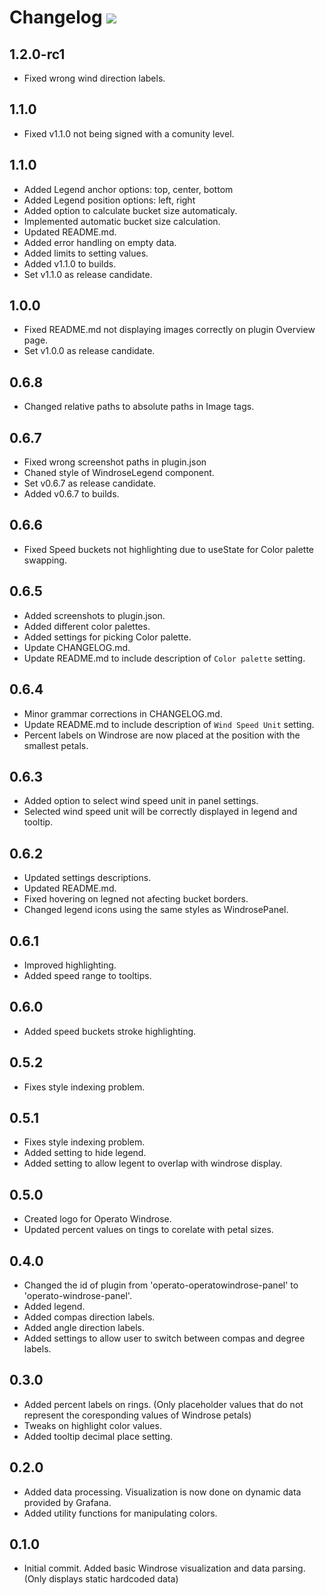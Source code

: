 # Changelog ![](https://git.operato.eu/open-source/operato-windrose-panel/-/raw/v1.0.0/src/img/operato-windrose-logo-small.svg)

## 1.2.0-rc1

- Fixed wrong wind direction labels.

## 1.1.0

- Fixed v1.1.0 not being signed with a comunity level.

## 1.1.0

- Added Legend anchor options: top, center, bottom
- Added Legend position options: left, right
- Added option to calculate bucket size automaticaly.
- Implemented automatic bucket size calculation.
- Updated README.md.
- Added error handling on empty data.
- Added limits to setting values.
- Added v1.1.0 to builds.
- Set v1.1.0 as release candidate.

## 1.0.0

- Fixed README.md not displaying images correctly on plugin Overview page.
- Set v1.0.0 as release candidate.

## 0.6.8

- Changed relative paths to absolute paths in Image tags.

## 0.6.7

- Fixed wrong screenshot paths in plugin.json
- Chaned style of WindroseLegend component.
- Set v0.6.7 as release candidate.
- Added v0.6.7 to builds.

## 0.6.6

- Fixed Speed buckets not highlighting due to useState for Color palette swapping.

## 0.6.5

- Added screenshots to plugin.json.
- Added different color palettes.
- Added settings for picking Color palette.
- Update CHANGELOG.md.
- Update README.md to include description of `Color palette` setting.

## 0.6.4

- Minor grammar corrections in CHANGELOG.md.
- Update README.md to include description of `Wind Speed Unit` setting.
- Percent labels on Windrose are now placed at the position with the smallest petals.

## 0.6.3

- Added option to select wind speed unit in panel settings.
- Selected wind speed unit will be correctly displayed in legend and tooltip.

## 0.6.2

- Updated settings descriptions.
- Updated README.md.
- Fixed hovering on legned not afecting bucket borders. 
- Changed legend icons using the same styles as WindrosePanel. 

## 0.6.1

- Improved highlighting.
- Added speed range to tooltips.

## 0.6.0

- Added speed buckets stroke highlighting.

## 0.5.2

- Fixes style indexing problem.

## 0.5.1

- Fixes style indexing problem.
- Added setting to hide legend.
- Added setting to allow legent to overlap with windrose display.

## 0.5.0

- Created logo for Operato Windrose.
- Updated percent values on tings to corelate with petal sizes.

## 0.4.0

- Changed the id of plugin from 'operato-operatowindrose-panel' to 'operato-windrose-panel'.
- Added legend.
- Added compas direction labels.
- Added angle direction labels.
- Added settings to allow user to switch between compas and degree labels.


## 0.3.0

- Added percent labels on rings. (Only placeholder values that do not represent the coresponding values of Windrose petals)
- Tweaks on highlight color values.
- Added tooltip decimal place setting.


## 0.2.0

- Added data processing. Visualization is now done on dynamic data provided by Grafana.
- Added utility functions for manipulating colors.


## 0.1.0

- Initial commit. Added basic Windrose visualization and data parsing. (Only displays static hardcoded data)

